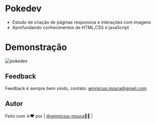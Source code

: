 
# Pokedev

- Estudo de criação de páginas responsiva e interações com imagens
- Aprofundando conhecimentos de HTML,CSS e javaScript

# Demonstração
![pokedev](https://user-images.githubusercontent.com/103194571/167064866-85e4fba7-24df-4c0c-a235-40d38daca4f5.gif)

## Feedback

Feedback é sempre bem vindo, contato: winnicius.moura@gmail.com

## Autor

Feito com ☕❤ por | [@winnicius-moura](https://www.github.com/winnicius-moura)🤙🏽 | 
